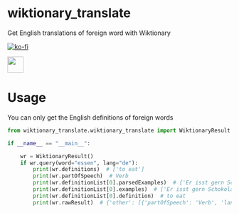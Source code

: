 # wiktionary_translate
Get English translations of foreign word with Wiktionary

[![ko-fi](https://ko-fi.com/img/githubbutton_sm.svg)](https://ko-fi.com/marvinperzi#)

<a href="https://paypal.me/marvinperzi?country.x=AT&locale.x=de_DE"><img src="https://github.com/andreostrovsky/donate-with-paypal/raw/master/blue.svg" height="36"></a>

# Usage 
You can only get the English definitions of foreign words

```python
from wiktionary_translate.wiktionary_translate import WiktionaryResult

if __name__ == "__main__":

    wr = WiktionaryResult()
    if wr.query(word="essen", lang="de"):
        print(wr.definitions)  # ['to eat']
        print(wr.partOfSpeech)  # Verb
        print(wr.definitionList[0].parsedExamples)  # {'Er isst gern Schokolade.': 'He likes eating chocolate.', '...}
        print(wr.definitionList[0].examples)  # ['Er isst gern Schokolade.', 'Ich esse einen Apfel.']
        print(wr.definitionList[0].definition)  # to eat
        print(wr.rawResult)  # {'other': [{'partOfSpeech': 'Verb', 'language': 'Alemannic German', ...
```
&nbsp;
